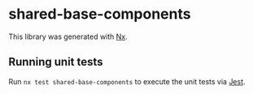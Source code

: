 # shared-base-components

This library was generated with [Nx](https://nx.dev).

## Running unit tests

Run `nx test shared-base-components` to execute the unit tests via [Jest](https://jestjs.io).

